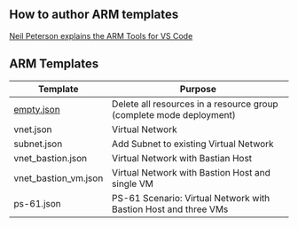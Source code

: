 ## How to author ARM templates
[Neil Peterson explains the ARM Tools for VS Code](https://channel9.msdn.com/Shows/IT-Ops-Talk/Azure-Resource-Manager-Tools-for-VS-Code)

## ARM Templates
| Template             | Purpose      |
|----------------------|--------------|
| [empty.json](empty.json) | Delete all resources in a resource group (complete mode deployment) |
| vnet.json            | Virtual Network |
| subnet.json          | Add Subnet to existing Virtual Network |
| vnet_bastion.json    | Virtual Network with Bastian Host |
| vnet_bastion_vm.json | Virtual Network with Bastion Host and single VM |
| ps-61.json           | PS-61 Scenario: Virtual Network with Bastion Host and three VMs |